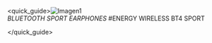 <quick_guide>![Imagen1](http://static.energysistem.com/images/manuals/39930/52dfac7ac5e0a.jpg)<BR>
*BLUETOOTH SPORT EARPHONES*
#ENERGY WIRELESS BT4 SPORT


</quick_guide>
